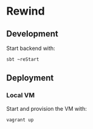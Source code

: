 # Rewind

## Development

Start backend with:

    sbt ~reStart


## Deployment

### Local VM

Start and provision the VM with:

    vagrant up
